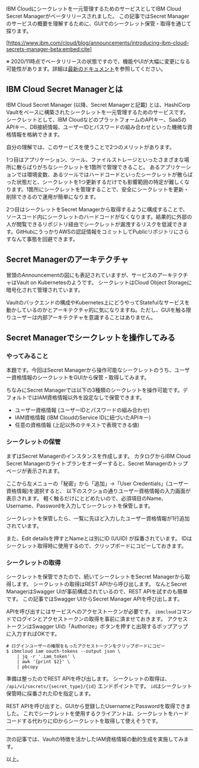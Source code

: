 IBM Cloudにシークレットを一元管理するためのサービスとしてIBM Cloud Secret Managerがベータリリースされました。
この記事ではSecret Managerのサービスの概要を理解するために、GUIでのシークレット保管・取得を通じて探ります。

[https://www.ibm.com/cloud/blog/announcements/introducing-ibm-cloud-secrets-manager-beta:embed:cite]

※ 2020/11時点でベータリリースの状態ですので、機能やUIが大幅に変更になる可能性があります。詳細は[最新のドキュメント](https://cloud.ibm.com/docs/secrets-manager?topic=secrets-manager-getting-started)を参照してください。


## IBM Cloud Secret Managerとは

IBM Cloud Secret Manager (以降、Secret Managerと記載) とは、HashiCorp Vaultをベースに構築されたシークレットを一元管理するためのサービスです。
シークレットとして、IBM CloudなどのプラットフォームのAPIキー、SaaSのAPIキー、DB接続情報、ユーザーIDとパスワードの組み合わせといった機微な資格情報を格納できます。

自分の理解では、このサービスを使うことで2つのメリットがあります。

1つ目はアプリケーション、ツール、ファイルストレージといったさまざまな場所に散らばりがちなシークレットを1箇所で管理できること。
あるアプリケーションでは環境変数、あるツールではハードコードといったシークレットが散らばった状態だと、シークレットを1つ更新するだけでも影響範囲の特定が難しくなります。1箇所にシークレットを管理することで、安全にシークレットを更新・削除できるので運用が簡単になります。

2つ目はシークレットをSecret Managerから取得するように構成することで、ソースコード内にシークレットのハードコードがなくなります。結果的に外部の人が閲覧できるリポジトリ経由でシークレットが漏洩するリスクを低減できます。GitHubにうっかりAWSの認証情報をコミットしてPublicリポジトリにさらすなんて事態を回避できます。


## Secret Managerのアーキテクチャ

冒頭のAnnouncementの図にも表記されていますが、サービスのアーキテクチャはVault on Kubernetesのようです。
シークレットはCloud Object Storageに暗号化されて管理されています。

Vaultのバックエンドの構成やKubernetes上にどうやってStatefulなサービスを動かしているのかとアーキテクチャ的に気になりますね。ただし、GUIを触る限りユーザーは内部アーキテクチャを意識することはありません。


## Secret Managerでシークレットを操作してみる

### やってみること

本題です。今回はSecret Managerから操作可能なシークレットのうち、ユーザー資格情報のシークレットをGUIから保管・取得してみます。

ちなみにSecret Managerでは以下の3種類のシークレットを操作可能です。デフォルトではIAM資格情報以外を設定なしで保管できます。

* ユーザー資格情報 (ユーザーIDとパスワードの組み合わせ)
* IAM資格情報 (IBM CloudのService IDに紐づいたAPIキー)
* 任意の資格情報 (上記以外のテキストで表現できる値)

### シークレットの保管

まずはSecret Managerのインスタンスを作成します。
カタログからIBM Cloud Secret Managerのライトプランをオーダーすると、Secret Managerのトップページが表示されます。

ここから左メニューの「秘密」から「追加」→「User Credentials」(ユーザー資格情報)を選択すると、
以下のスクショの通りユーザー資格情報の入力画面が表示されます。
軽く触るだけにとどめたいので、必須項目のName、Username、Passwordを入力してシークレットを保管します。

シークレットを保管したら、一覧に先ほど入力したユーザー資格情報が1行追加されています。

また、Edit detailsを押すとNameとは別にID (UUID) が採番されています。
IDはシークレット取得時に使用するので、クリップボードにコピーしておきます。

### シークレットの取得

シークレットを保管できたので、続いてシークレットをSecret Managerから取得します。
シークレットの取得はREST APIから呼び出します。
なんとSecret ManagerはSwagger UIが事前構成されているので、REST APIを試すのも簡単です。
この記事ではSwagger UIからSecret Manager APIを呼び出します。

APIを呼び出すにはサービスへのアクセストークンが必要です。
`ibmcloud`コマンドでログインとアクセストークンの取得を事前に済ませておきます。
アクセストークンはSwagger UIの「Authorize」ボタンを押すと出現するポップアップに入力すればOKです。

```:bash
# ログインユーザーの権限をもったアクセストークンをクリップボードにコピー
$ ibmcloud iam oauth-tokens --output json \
    | jq -r '.iam_token' \
    | awk '{print $2}' \
    | pbcopy
```

準備は整ったのでREST APIを呼び出します。
シークレットの取得は、 `/api/v1/secrets/{secret_type}/{id}` エンドポイントです。
`id`はシークレット保管時に採番されたIDを指定します。

REST APIを呼び出すと、GUIから登録したUsernameとPasswordを取得できました。
これでシークレットを使用するクライアントは、シークレットをハードコードする代わりにIDからシークレットを取得して使えそうです。

---

次の記事では、Vaultの特徴を活かしたIAM資格情報の動的生成を実施してみます。

以上。
